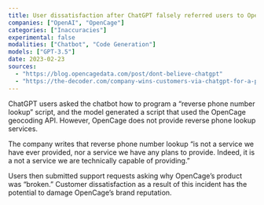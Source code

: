 ```yaml
---
title: User dissatisfaction after ChatGPT falsely referred users to OpenCage’s API for “reverse phone number lookup,” a product it doesn’t offer
companies: ["OpenAI", "OpenCage"]
categories: ["Inaccuracies"]
experimental: false
modalities: ["Chatbot", "Code Generation"]
models: ["GPT-3.5"]
date: 2023-02-23
sources:
  - "https://blog.opencagedata.com/post/dont-believe-chatgpt"
  - "https://the-decoder.com/company-wins-customers-via-chatgpt-for-a-product-it-does-not-carry/"
---
```


ChatGPT users asked the chatbot how to program a “reverse phone number lookup” script, and the model generated a script that used the OpenCage geocoding API. However, OpenCage does not provide reverse phone lookup services.

The company writes that reverse phone number lookup “is not a service we have ever provided, nor a service we have any plans to provide. Indeed, it is a not a service we are technically capable of providing.”

Users then submitted support requests asking why OpenCage’s product was “broken.” Customer dissatisfaction as a result of this incident has the potential to damage OpenCage’s brand reputation.
